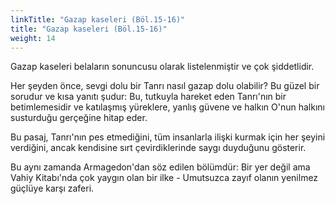 ```yaml
---
linkTitle: "Gazap kaseleri (Böl.15-16)"
title: "Gazap kaseleri (Böl.15-16)"
weight: 14
---
```


Gazap kaseleri belaların sonuncusu olarak listelenmiştir ve çok şiddetlidir.

Her şeyden önce, sevgi dolu bir Tanrı nasıl gazap dolu olabilir? Bu güzel bir sorudur ve kısa yanıtı şudur: Bu, tutkuyla hareket eden Tanrı'nın bir betimlemesidir ve katılaşmış yüreklere, yanlış güvene ve halkın O'nun halkını susturduğu gerçeğine hitap eder.

Bu pasaj, Tanrı'nın pes etmediğini, tüm insanlarla ilişki kurmak için her şeyini verdiğini, ancak kendisine sırt çevirdiklerinde saygı duyduğunu gösterir.

Bu aynı zamanda Armagedon'dan söz edilen bölümdür: Bir yer değil ama Vahiy Kitabı'nda çok yaygın olan bir ilke - Umutsuzca zayıf olanın yenilmez güçlüye karşı zaferi.